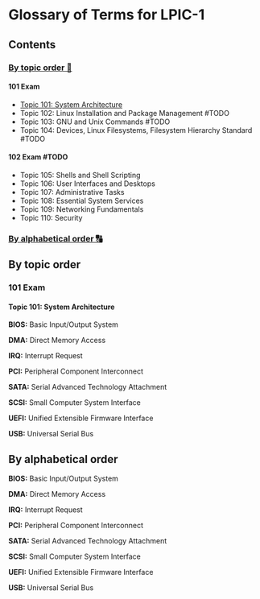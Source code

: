 # Glossary of Terms for LPIC-1

## Contents

### [By topic order 📑](#by-topic-order)

#### 101 Exam
  - [Topic 101: System Architecture](#topic-101-system-architecture)
  - Topic 102: Linux Installation and Package Management #TODO
  - Topic 103: GNU and Unix Commands #TODO
  - Topic 104: Devices, Linux Filesystems, Filesystem Hierarchy Standard #TODO

#### 102 Exam #TODO
  - Topic 105: Shells and Shell Scripting
  - Topic 106: User Interfaces and Desktops
  - Topic 107: Administrative Tasks
  - Topic 108: Essential System Services
  - Topic 109: Networking Fundamentals
  - Topic 110: Security

### [By alphabetical order 🔠](#by-alphabetical-order)

## By topic order

### 101 Exam

#### Topic 101: System Architecture

**BIOS:** Basic Input/Output System

**DMA:** Direct Memory Access

**IRQ:** Interrupt Request

**PCI:** Peripheral Component Interconnect

**SATA:** Serial Advanced Technology Attachment

**SCSI:** Small Computer System Interface

**UEFI:** Unified Extensible Firmware Interface

**USB:** Universal Serial Bus

## By alphabetical order

**BIOS:** Basic Input/Output System

**DMA:** Direct Memory Access

**IRQ:** Interrupt Request

**PCI:** Peripheral Component Interconnect

**SATA:** Serial Advanced Technology Attachment

**SCSI:** Small Computer System Interface

**UEFI:** Unified Extensible Firmware Interface

**USB:** Universal Serial Bus
